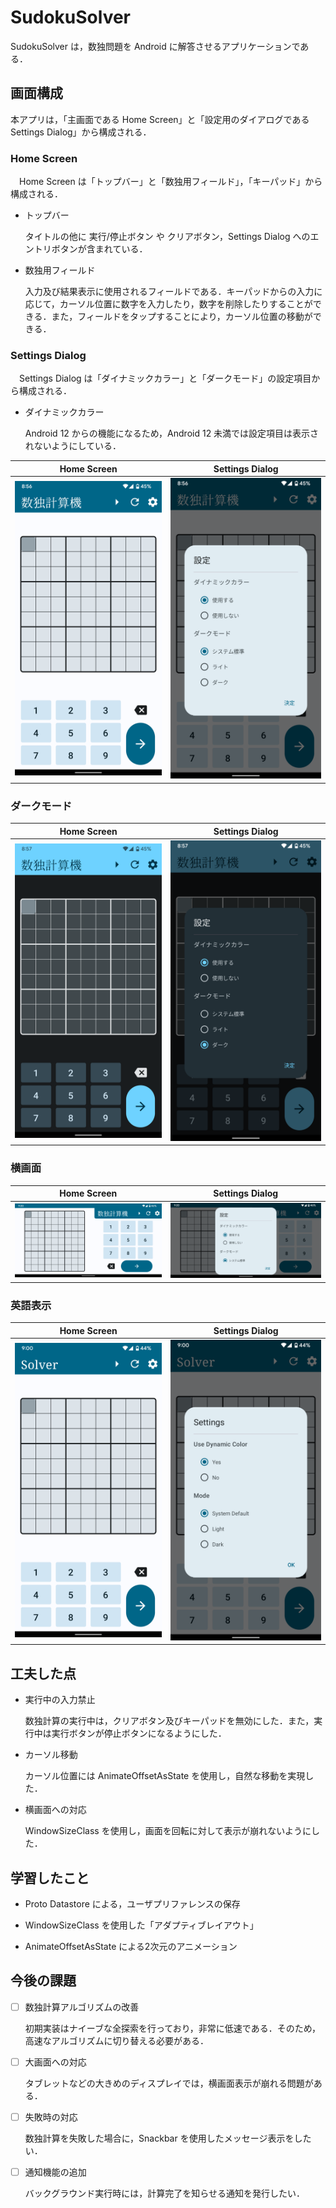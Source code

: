 # SudokuSolver

SudokuSolver は，数独問題を Android に解答させるアプリケーションである．

## 画面構成

本アプリは，「主画面である Home Screen」と「設定用のダイアログである Settings Dialog」から構成される．

### Home Screen
 
　Home Screen は「トップバー」と「数独用フィールド」，「キーパッド」から構成される．

  - トップバー
  
    タイトルの他に 実行/停止ボタン や クリアボタン，Settings Dialog へのエントリボタンが含まれている．
  
  - 数独用フィールド
  
    入力及び結果表示に使用されるフィールドである．キーパッドからの入力に応じて，カーソル位置に数字を入力したり，数字を削除したりすることができる．また，フィールドをタップすることにより，カーソル位置の移動ができる．

### Settings Dialog

　Settings Dialog は「ダイナミックカラー」と「ダークモード」の設定項目から構成される．
 
 - ダイナミックカラー
 
   Android 12 からの機能になるため，Android 12 未満では設定項目は表示されないようにしている．


| Home Screen | Settings Dialog |
| ----------- | --------------- |
| ![Home Screen](img/home_screen.png) | ![Settings Screen](img/settings_dialog.png) |

### ダークモード

| Home Screen | Settings Dialog |
| ----------- | --------------- |
| ![Home Screen](img/home_screen_dark.png) | ![Settings Screen](img/settings_dialog_dark.png) |

### 横画面

| Home Screen | Settings Dialog |
| ----------- | --------------- |
| ![Home Screen](img/home_screen_landscape.png) | ![Settings Screen](img/settings_dialog_landscape.png) |

### 英語表示

| Home Screen | Settings Dialog |
| ----------- | --------------- |
| ![Home Screen](img/home_screen_en.png) | ![Settings Screen](img/settings_dialog_en.png) |

## 工夫した点

- 実行中の入力禁止

  数独計算の実行中は，クリアボタン及びキーパッドを無効にした．また，実行中は実行ボタンが停止ボタンになるようにした．

- カーソル移動

  カーソル位置には AnimateOffsetAsState を使用し，自然な移動を実現した．

- 横画面への対応

  WindowSizeClass を使用し，画面を回転に対して表示が崩れないようにした．

## 学習したこと

- Proto Datastore による，ユーザプリファレンスの保存

- WindowSizeClass を使用した「アダプティブレイアウト」

- AnimateOffsetAsState による2次元のアニメーション

## 今後の課題

- [ ] 数独計算アルゴリズムの改善

  初期実装はナイーブな全探索を行っており，非常に低速である．そのため，高速なアルゴリズムに切り替える必要がある．

- [ ] 大画面への対応

  タブレットなどの大きめのディスプレイでは，横画面表示が崩れる問題がある．

- [ ] 失敗時の対応

  数独計算を失敗した場合に，Snackbar を使用したメッセージ表示をしたい．

- [ ] 通知機能の追加

  バックグラウンド実行時には，計算完了を知らせる通知を発行したい．

